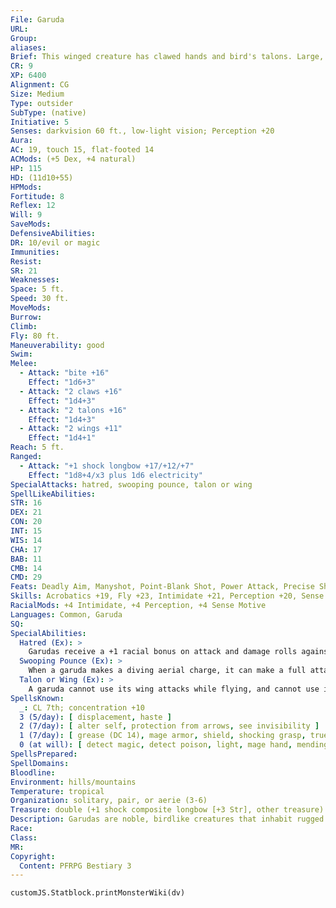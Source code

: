 ```yaml
---
File: Garuda
URL: 
Group: 
aliases: 
Brief: This winged creature has clawed hands and bird's talons. Large, glinting eyes and a serrated beak dominate its avian face.
CR: 9
XP: 6400
Alignment: CG
Size: Medium
Type: outsider
SubType: (native)
Initiative: 5
Senses: darkvision 60 ft., low-light vision; Perception +20
Aura: 
AC: 19, touch 15, flat-footed 14
ACMods: (+5 Dex, +4 natural)
HP: 115
HD: (11d10+55)
HPMods: 
Fortitude: 8
Reflex: 12
Will: 9
SaveMods: 
DefensiveAbilities: 
DR: 10/evil or magic
Immunities: 
Resist: 
SR: 21
Weaknesses: 
Space: 5 ft.
Speed: 30 ft.
MoveMods: 
Burrow: 
Climb: 
Fly: 80 ft.
Maneuverability: good
Swim: 
Melee: 
  - Attack: "bite +16"
    Effect: "1d6+3"
  - Attack: "2 claws +16"
    Effect: "1d4+3"
  - Attack: "2 talons +16"
    Effect: "1d4+3"
  - Attack: "2 wings +11"
    Effect: "1d4+1"
Reach: 5 ft.
Ranged: 
  - Attack: "+1 shock longbow +17/+12/+7"
    Effect: "1d8+4/x3 plus 1d6 electricity"
SpecialAttacks: hatred, swooping pounce, talon or wing
SpellLikeAbilities: 
STR: 16
DEX: 21
CON: 20
INT: 15
WIS: 14
CHA: 17
BAB: 11
CMB: 14
CMD: 29
Feats: Deadly Aim, Manyshot, Point-Blank Shot, Power Attack, Precise Shot, Rapid Shot, Weapon FinesseB
Skills: Acrobatics +19, Fly +23, Intimidate +21, Perception +20, Sense Motive +20, Spellcraft +13, Stealth +19, Survival +13
RacialMods: +4 Intimidate, +4 Perception, +4 Sense Motive
Languages: Common, Garuda
SQ: 
SpecialAbilities:
  Hatred (Ex): >
    Garudas receive a +1 racial bonus on attack and damage rolls against nagas and other serpentine monsters of the aberration type.  Spells Garudas cast spells as 7th-level sorcerers.
  Swooping Pounce (Ex): >
    When a garuda makes a diving aerial charge, it can make a full attack with its natural weapons.
  Talon or Wing (Ex): >
    A garuda cannot use its wing attacks while flying, and cannot use its talon attacks while not flying.
SpellsKnown:
  _: CL 7th; concentration +10
  3 (5/day): [ displacement, haste ]
  2 (7/day): [ alter self, protection from arrows, see invisibility ]
  1 (7/day): [ grease (DC 14), mage armor, shield, shocking grasp, true strike ]
  0 (at will): [ detect magic, detect poison, light, mage hand, mending, message, prestidigitation ]
SpellsPrepared: 
SpellDomains: 
Bloodline: 
Environment: hills/mountains
Temperature: tropical
Organization: solitary, pair, or aerie (3-6)
Treasure: double (+1 shock composite longbow [+3 Str], other treasure)
Description: Garudas are noble, birdlike creatures that inhabit rugged hills. While they remain detached from humanoid societies, they are impetuous and gallant, often serving as protectors of nearby communities.  Most garudas stand around 6 feet tall with a wingspan of 15 feet and weigh approximately 150 pounds.
Race: 
Class: 
MR: 
Copyright:
  Content: PFRPG Bestiary 3
---
```

```dataviewjs
customJS.Statblock.printMonsterWiki(dv)
```
